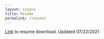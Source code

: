 ```yaml
---
layout: single
title: Resume
permalink: /resume/
---
```

[Link](http://belsten.github.io/doc/Alexander_Belsten_Resume.pdf) to resume download. Updated 07/22/2021
